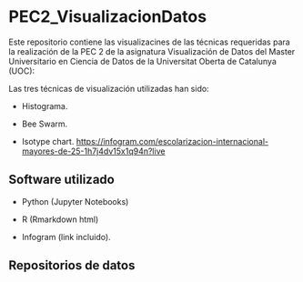 # PEC2_VisualizacionDatos
Este repositorio contiene las visualizacines de las técnicas requeridas para la realización de la PEC 2 de la asignatura Visualización de Datos del Master Universitario en Ciencia de Datos de la Universitat Oberta de Catalunya (UOC):

Las tres técnicas de visualización utilizadas han sido:

* Histograma.

* Bee Swarm.

* Isotype chart. https://infogram.com/escolarizacion-internacional-mayores-de-25-1h7j4dv15x1q94n?live


## Software utilizado

* Python (Jupyter Notebooks)

* R (Rmarkdown html)

* Infogram (link incluido).


## Repositorios de datos
